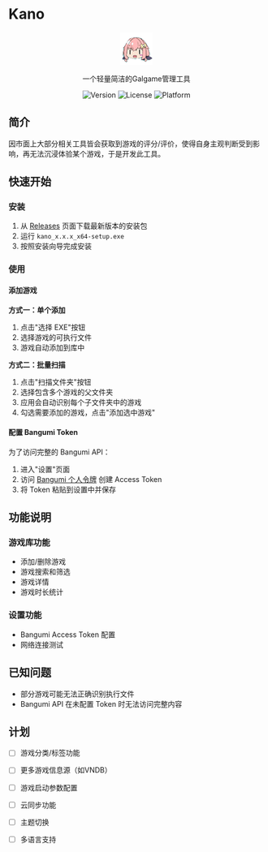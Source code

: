 # Kano

<div align="center">
  <img src="src-tauri/icons/128x128.png" alt="Kano Logo" width="64" height="64">
  
  一个轻量简洁的Galgame管理工具
  
  ![Version](https://img.shields.io/badge/version-0.1.0-blue)
  ![License](https://img.shields.io/badge/license-MIT-green)
  ![Platform](https://img.shields.io/badge/platform-Windows-lightgrey)
</div>

##  简介
因市面上大部分相关工具皆会获取到游戏的评分/评价，使得自身主观判断受到影响，再无法沉浸体验某个游戏，于是开发此工具。

##  快速开始

### 安装

1. 从 [Releases](https://github.com/shiodd/testGalManager/releases) 页面下载最新版本的安装包
2. 运行 `kano_x.x.x_x64-setup.exe`
3. 按照安装向导完成安装

### 使用

#### 添加游戏

**方式一：单个添加**
1. 点击"选择 EXE"按钮
2. 选择游戏的可执行文件
3. 游戏自动添加到库中

**方式二：批量扫描**
1. 点击"扫描文件夹"按钮
2. 选择包含多个游戏的父文件夹
3. 应用会自动识别每个子文件夹中的游戏
4. 勾选需要添加的游戏，点击"添加选中游戏"

#### 配置 Bangumi Token

为了访问完整的 Bangumi API：

1. 进入"设置"页面
2. 访问 [Bangumi 个人令牌](https://next.bgm.tv/demo/access-token) 创建 Access Token
3. 将 Token 粘贴到设置中并保存


## 功能说明

### 游戏库功能

- 添加/删除游戏
- 游戏搜索和筛选
- 游戏详情
- 游戏时长统计

### 设置功能

- Bangumi Access Token 配置
- 网络连接测试


## 已知问题

- 部分游戏可能无法正确识别执行文件
- Bangumi API 在未配置 Token 时无法访问完整内容

## 计划

- [ ] 游戏分类/标签功能
- [ ] 更多游戏信息源（如VNDB）
- [ ] 游戏启动参数配置
- [ ] 云同步功能
- [ ] 主题切换
- [ ] 多语言支持

